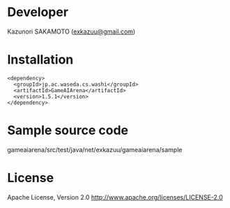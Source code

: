 # Developer
Kazunori SAKAMOTO (exkazuu@gmail.com)

# Installation
    <dependency>
      <groupId>jp.ac.waseda.cs.washi</groupId>
      <artifactId>GameAIArena</artifactId>
      <version>1.5.1</version>
    </dependency>

# Sample source code
gameaiarena/src/test/java/net/exkazuu/gameaiarena/sample

# License
Apache License, Version 2.0
http://www.apache.org/licenses/LICENSE-2.0
